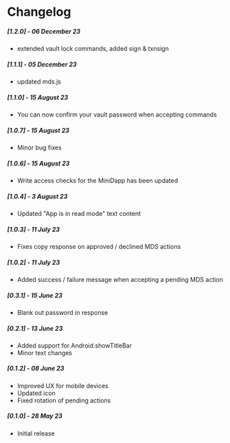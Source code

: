 # Changelog

##### [1.2.0] - 06 December 23

- extended vault lock commands, added sign & txnsign

##### [1.1.1] - 05 December 23

- updated mds.js

##### [1.1.0] - 15 August 23

- You can now confirm your vault password when accepting commands

##### [1.0.7] - 15 August 23

- Minor bug fixes

##### [1.0.6] - 15 August 23

- Write access checks for the MiniDapp has been updated

##### [1.0.4] - 3 August 23

- Updated "App is in read mode" text content

##### [1.0.3] - 11 July 23

- Fixes copy response on approved / declined MDS actions

##### [1.0.2] - 11 July 23

- Added success / failure message when accepting a pending MDS action

##### [0.3.1] - 15 June 23

- Blank out password in response

##### [0.2.1] - 13 June 23

- Added support for Android.showTitleBar
- Minor text changes

##### [0.1.2] - 08 June 23

- Improved UX for mobile devices
- Updated icon
- Fixed rotation of pending actions

##### [0.1.0] - 28 May 23

- Initial release
